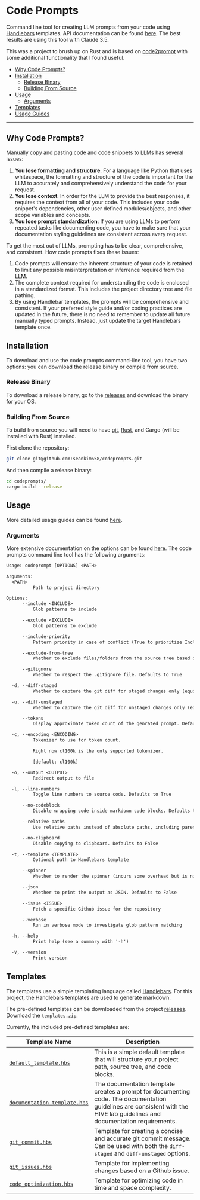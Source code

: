 # Code Prompts

Command line tool for creating LLM prompts from your code using [Handlebars](https://handlebarsjs.com/) templates. API documentation can be found [here](https://seankim658.github.io/codeprompts/codeprompt/index.html). The best results are using this tool with Claude 3.5.

This was a project to brush up on Rust and is based on [code2prompt](https://github.com/mufeedvh/code2prompt) with some additional functionality that I found useful.

- [Why Code Prompts?](#why-code-prompts)
- [Installation](#installation)
  - [Release Binary](#release-binary)
  - [Building From Source](#building-from-source)
- [Usage](#usage)
  - [Arguments](#arguments)
- [Templates](#templates)
- [Usage Guides](./docs/README.md)

---

## Why Code Prompts?

Manually copy and pasting code and code snippets to LLMs has several issues:

1. **You lose formatting and structure**. For a language like Python that uses whitespace, the formatting and structure of the code is important for the LLM to accurately and comprehensively understand the code for your request.
2. **You lose context**. In order for the LLM to provide the best responses, it requires the context from all of your code. This includes your code snippet's dependencies, other user defined modules/objects, and other scope variables and concepts.
3. **You lose prompt standardization**: If you are using LLMs to perform repeated tasks like documenting code, you have to make sure that your documentation styling guidelines are consistent across every request.

To get the most out of LLMs, prompting has to be clear, comprehensive, and consistent. How code prompts fixes these issues:

1. Code prompts will ensure the inherent structure of your code is retained to limit any possible misinterpretation or inferrence required from the LLM.
2. The complete context required for understanding the code is enclosed in a standardized format. This includes the project directory tree and file pathing.
3. By using Handlebar templates, the prompts will be comprehensive and consistent. If your preferred style guide and/or coding practices are updated in the future, there is no need to remember to update all future manually typed prompts. Instead, just update the target Handlebars template once.

## Installation

To download and use the code prompts command-line tool, you have two options: you can download the release binary or compile from source.

### Release Binary

To download a release binary, go to the [releases](https://github.com/seankim658/codeprompts/releases) and download the binary for your OS.

### Building From Source

To build from source you will need to have [git](https://git-scm.com/downloads), [Rust](https://doc.rust-lang.org/book/ch01-01-installation.html), and Cargo (will be installed with Rust) installed.

First clone the repository:

```bash
git clone git@github.com:seankim658/codeprompts.git
```

And then compile a release binary:

```bash
cd codeprompts/
cargo build --release
```

## Usage

More detailed usage guides can be found [here](./docs/README.md).

### Arguments

More extensive documentation on the options can be found [here](./docs/options.md). The code prompts command line tool has the following arguments:

```txt
Usage: codeprompt [OPTIONS] <PATH>

Arguments:
  <PATH>
          Path to project directory

Options:
      --include <INCLUDE>
          Glob patterns to include

      --exclude <EXCLUDE>
          Glob patterns to exclude

      --include-priority
          Pattern priority in case of conflict (True to prioritize Include pattern, False to prioritize exclude pattern). Defaults to True

      --exclude-from-tree
          Whether to exclude files/folders from the source tree based on exclude patterns. Defaults to False

      --gitignore
          Whether to respect the .gitignore file. Defaults to True

  -d, --diff-staged
          Whether to capture the git diff for staged changes only (equivalent to running `git diff --cached` or `git diff --staged`. Defaults to False

  -u, --diff-unstaged
          Whether to capture the git diff for unstaged changes only (equivalent to running `git diff`). Defaults to False

      --tokens
          Display approximate token count of the genrated prompt. Defaults to True

  -c, --encoding <ENCODING>
          Tokenizer to use for token count.

          Right now cl100k is the only supported tokenizer.

          [default: cl100k]

  -o, --output <OUTPUT>
          Redirect output to file

  -l, --line-numbers
          Toggle line numbers to source code. Defaults to True

      --no-codeblock
          Disable wrapping code inside markdown code blocks. Defaults to False

      --relative-paths
          Use relative paths instead of absolute paths, including parent directory. Defaults to True

      --no-clipboard
          Disable copying to clipboard. Defaults to False

  -t, --template <TEMPLATE>
          Optional path to Handlebars template

      --spinner
          Whether to render the spinner (incurs some overhead but is nice to look at). Defaults to True

      --json
          Whether to print the output as JSON. Defaults to False

      --issue <ISSUE>
          Fetch a specific Github issue for the repository

      --verbose
          Run in verbose mode to investigate glob pattern matching

  -h, --help
          Print help (see a summary with '-h')

  -V, --version
          Print version
```

## Templates

The templates use a simple templating language called [Handlebars](https://handlebarsjs.com/guide/). For this project, the Handlebars templates are used to generate markdown.

The pre-defined templates can be downloaded from the project [releases](https://github.com/seankim658/codeprompts/releases). Download the `templates.zip`.

Currently, the included pre-defined templates are:

| Template Name                                                              | Description                                                                                                                                                                |
| -------------------------------------------------------------------------- | -------------------------------------------------------------------------------------------------------------------------------------------------------------------------- |
| [`default_template.hbs`](./src/templates/default_template.hbs)             | This is a simple default template that will structure your project path, source tree, and code blocks.                                                                     |
| [`documentation_template.hbs`](./src/templates/documentation_template.hbs) | The documentation template creates a prompt for documenting code. The documentation guidelines are consistent with the HIVE lab guidelines and documentation requirements. |
| [`git_commit.hbs`](./src/templates/git_commit.hbs)                         | Template for creating a concise and accurate git commit message. Can be used with both the `diff-staged` and `diff-unstaged` options.                                      |
| [`git_issues.hbs`](./src/templates/git_issue.hbs)                          | Template for implementing changes based on a Github issue.                                                                                                                 |
| [`code_optimization.hbs`](./src/templates/code_optimization.hbs)           | Template for optimizing code in time and space complexity.                                                                                                                 |
